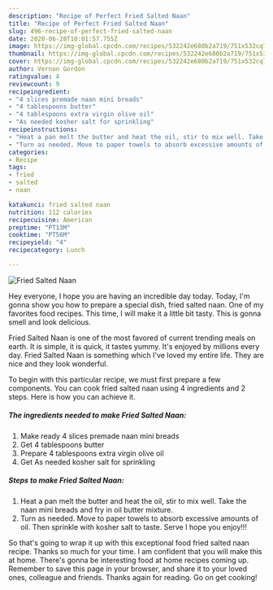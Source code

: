 ```yaml
---
description: "Recipe of Perfect Fried Salted Naan"
title: "Recipe of Perfect Fried Salted Naan"
slug: 496-recipe-of-perfect-fried-salted-naan
date: 2020-06-28T10:01:57.755Z
image: https://img-global.cpcdn.com/recipes/532242e680b2a719/751x532cq70/fried-salted-naan-recipe-main-photo.jpg
thumbnail: https://img-global.cpcdn.com/recipes/532242e680b2a719/751x532cq70/fried-salted-naan-recipe-main-photo.jpg
cover: https://img-global.cpcdn.com/recipes/532242e680b2a719/751x532cq70/fried-salted-naan-recipe-main-photo.jpg
author: Vernon Gordon
ratingvalue: 4
reviewcount: 9
recipeingredient:
- "4 slices premade naan mini breads"
- "4 tablespoons butter"
- "4 tablespoons extra virgin olive oil"
- "As needed kosher salt for sprinkling"
recipeinstructions:
- "Heat a pan melt the butter and heat the oil, stir to mix well. Take the naan mini breads and fry in oil butter mixture."
- "Turn as needed. Move to paper towels to absorb excessive amounts of oil. Then sprinkle with kosher salt to taste. Serve I hope you enjoy!!!"
categories:
- Recipe
tags:
- fried
- salted
- naan

katakunci: fried salted naan 
nutrition: 112 calories
recipecuisine: American
preptime: "PT13M"
cooktime: "PT56M"
recipeyield: "4"
recipecategory: Lunch

---
```



![Fried Salted Naan](https://img-global.cpcdn.com/recipes/532242e680b2a719/751x532cq70/fried-salted-naan-recipe-main-photo.jpg)

Hey everyone, I hope you are having an incredible day today. Today, I'm gonna show you how to prepare a special dish, fried salted naan. One of my favorites food recipes. This time, I will make it a little bit tasty. This is gonna smell and look delicious.



Fried Salted Naan is one of the most favored of current trending meals on earth. It is simple, it is quick, it tastes yummy. It's enjoyed by millions every day. Fried Salted Naan is something which I've loved my entire life. They are nice and they look wonderful.


To begin with this particular recipe, we must first prepare a few components. You can cook fried salted naan using 4 ingredients and 2 steps. Here is how you can achieve it.

##### The ingredients needed to make Fried Salted Naan:

1. Make ready 4 slices premade naan mini breads
1. Get 4 tablespoons butter
1. Prepare 4 tablespoons extra virgin olive oil
1. Get As needed kosher salt for sprinkling




##### Steps to make Fried Salted Naan:

1. Heat a pan melt the butter and heat the oil, stir to mix well. Take the naan mini breads and fry in oil butter mixture.
1. Turn as needed. Move to paper towels to absorb excessive amounts of oil. Then sprinkle with kosher salt to taste. Serve I hope you enjoy!!!




So that's going to wrap it up with this exceptional food fried salted naan recipe. Thanks so much for your time. I am confident that you will make this at home. There's gonna be interesting food at home recipes coming up. Remember to save this page in your browser, and share it to your loved ones, colleague and friends. Thanks again for reading. Go on get cooking!
